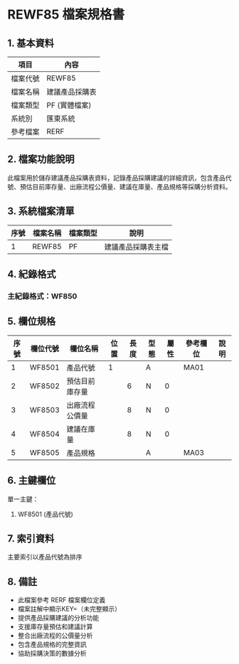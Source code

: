 # REWF85 檔案規格書

## 1. 基本資料

| 項目 | 內容 |
|------|------|
| 檔案代號 | REWF85 |
| 檔案名稱 | 建議產品採購表 |
| 檔案類型 | PF (實體檔案) |
| 系統別 | 匯東系統 |
| 參考檔案 | RERF |

## 2. 檔案功能說明

此檔案用於儲存建議產品採購表資料，記錄產品採購建議的詳細資訊，包含產品代號、預估目前庫存量、出廠流程公價量、建議在庫量、產品規格等採購分析資料。

## 3. 系統檔案清單

| 序號 | 檔案名稱 | 檔案類型 | 說明 |
|------|----------|----------|------|
| 1 | REWF85 | PF | 建議產品採購表主檔 |

## 4. 紀錄格式

### 主紀錄格式：WF850

## 5. 欄位規格

| 序號 | 欄位代號 | 欄位名稱 | 位置 | 長度 | 型態 | 屬性 | 參考欄位 | 說明 |
|------|----------|----------|------|------|------|------|----------|------|
| 1 | WF8501 | 產品代號 | 1 | | A | | MA01 | |
| 2 | WF8502 | 預估目前庫存量 | | 6 | N | 0 | | |
| 3 | WF8503 | 出廠流程公價量 | | 8 | N | 0 | | |
| 4 | WF8504 | 建議在庫量 | | 8 | N | 0 | | |
| 5 | WF8505 | 產品規格 | | | A | | MA03 | |

## 6. 主鍵欄位

單一主鍵：
1. WF8501 (產品代號)

## 7. 索引資料

主要索引以產品代號為排序

## 8. 備註

- 此檔案參考 RERF 檔案欄位定義
- 檔案註解中顯示KEY=（未完整顯示）
- 提供產品採購建議的分析功能
- 支援庫存量預估和建議計算
- 整合出廠流程的公價量分析
- 包含產品規格的完整資訊
- 協助採購決策的數據分析 